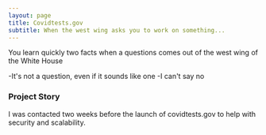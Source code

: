 ```yaml
---
layout: page
title: Covidtests.gov
subtitle: When the west wing asks you to work on something...
---
```


You learn quickly two facts when a questions comes out of the west wing of the White House

-It's not a question, even if it sounds like one
-I can't say no

### Project Story

I was contacted two weeks before the launch of covidtests.gov to help with security and scalability. 